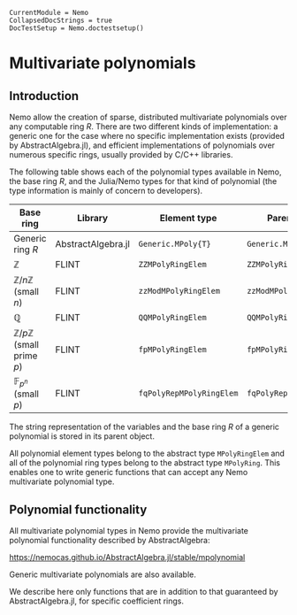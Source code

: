 ```@meta
CurrentModule = Nemo
CollapsedDocStrings = true
DocTestSetup = Nemo.doctestsetup()
```

# Multivariate polynomials

## Introduction

Nemo allow the creation of sparse, distributed multivariate polynomials over any
computable ring $R$. There are two different kinds of implementation: a generic one for
the case where no specific implementation exists (provided by AbstractAlgebra.jl), and
efficient implementations of polynomials over numerous specific rings, usually provided
by C/C++ libraries.

The following table shows each of the polynomial types available in Nemo, the
base ring $R$, and the Julia/Nemo types for that kind of polynomial (the type
information is mainly of concern to developers).

Base ring                                   | Library             | Element type             | Parent type
--------------------------------------------|---------------------|--------------------------|----------------------
Generic ring $R$                            | AbstractAlgebra.jl  | `Generic.MPoly{T}`       | `Generic.MPolyRing{T}`
$\mathbb{Z}$                                | FLINT               | `ZZMPolyRingElem`        | `ZZMPolyRing`
$\mathbb{Z}/n\mathbb{Z}$ (small $n$)        | FLINT               | `zzModMPolyRingElem`     | `zzModMPolyRing`
$\mathbb{Q}$                                | FLINT               | `QQMPolyRingElem`        | `QQMPolyRing`
$\mathbb{Z}/p\mathbb{Z}$ (small prime $p$)  | FLINT               | `fpMPolyRingElem`        | `fpMPolyRing`
$\mathbb{F}_{p^n}$ (small $p$)              | FLINT               | `fqPolyRepMPolyRingElem` | `fqPolyRepMPolyRing`

The string representation of the variables and the base ring $R$ of a generic
polynomial is stored in its parent object. 

All polynomial element types belong to the abstract type `MPolyRingElem` and all of
the polynomial ring types belong to the abstract type `MPolyRing`. This enables
one to write generic functions that can accept any Nemo multivariate polynomial type.

## Polynomial functionality

All multivariate polynomial types in Nemo provide the multivariate polynomial
functionality described by AbstractAlgebra:

<https://nemocas.github.io/AbstractAlgebra.jl/stable/mpolynomial>

Generic multivariate polynomials are also available.

We describe here only functions that are in addition to that guaranteed by
AbstractAlgebra.jl, for specific coefficient rings.
